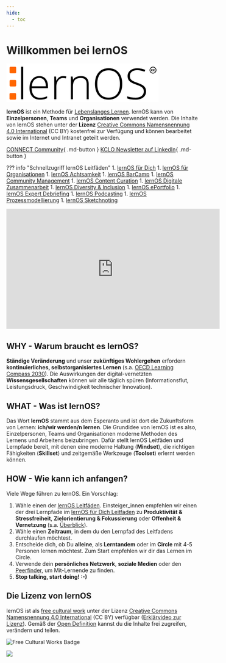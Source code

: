 ```yaml
---
hide:
  - toc
---
```

<style>
  .md-content__button {
    display: none;
  }
</style>

# Willkommen bei lernOS

<img title="" src="https://github.com/cogneon/lernos-core/raw/master/images/lernOS%20Logo/lernOS-logo-400px.png" alt="">

**lernOS** ist ein Methode für [Lebenslanges Lernen](https://de.wikipedia.org/wiki/Lebenslanges_Lernen). lernOS kann von **Einzelpersonen**, **Teams** und **Organisationen** verwendet werden. Die Inhalte von lernOS stehen unter der **Lizenz** [Creative Commons Namensnennung 4.0 International](https://creativecommons.org/licenses/by/4.0/deed.de) (CC BY) kostenfrei zur Verfügung und können bearbeitet sowie im Internet und Intranet geteilt werden.

[CONNECT Community](https://community.cogneon.de/){ .md-button } [KCLO Newsletter auf LinkedIn](https://www.linkedin.com/newsletters/7024998990765031424/){ .md-button }

??? info "Schnellzugriff lernOS Leitfäden"
    1. [lernOS für Dich](https://cogneon.github.io/lernos-for-you/de/)
    1. [lernOS für Organisationen](https://cogneon.github.io/lernos-for-organizations/de/)
    1. [lernOS Achtsamkeit](https://cogneon.github.io/lernos-achtsamkeit/de/)
    1. [lernOS BarCamp](https://cogneon.github.io/lernos-barcamp/de/)
    1. [lernOS Community Management](https://cogneon.github.io/lernos-cmgmt/de/)
    1. [lernOS Content Curation](https://cogneon.github.io/lernos-content-curation/de/)
    1. [lernOS Digitale Zusammenarbeit](https://cogneon.github.io/lernos-digitale-zusammenarbeit/de/)
    1. [lernOS Diversity & Inclusion](https://cogneon.github.io/lernos-diversity/de/)
    1. [lernOS ePortfolio](https://cogneon.github.io/lernos-eportfolio/de/)
    1. [lernOS Expert Debriefing](https://cogneon.github.io/lernos-expert-debriefing/de/)
    1. [lernOS Podcasting](https://cogneon.github.io/lernos-podcasting/de/)
    1. [lernOS Prozessmodellierung](https://cogneon.github.io/lernos-prozessmodellierung/de/)
    1. [lernOS Sketchnoting](https://cogneon.github.io/lernos-sketchnoting/de/)

<iframe width="560" height="315" src="https://www.youtube.com/embed/JoTjZOK8L2g" title="YouTube video player" frameborder="0" allow="accelerometer; autoplay; clipboard-write; encrypted-media; gyroscope; picture-in-picture" allowfullscreen></iframe>

## WHY - Warum braucht es lernOS?
**Ständige Veränderung** und unser **zukünftiges Wohlergehen** erfordern **kontinuierliches, selbstorganisiertes Lernen** (s.a. [OECD Learning Compass 2030](https://www.oecd.org/education/2030-project/contact/OECD_Lernkompass_2030.pdf)). Die Auswirkungen der digital-vernetzten **Wissensgesellschaften** können wir alle täglich spüren (Informationsflut, Leistungsdruck, Geschwindigkeit technischer Innovation).

## WHAT - Was ist lernOS?
Das Wort **lernOS** stammt aus dem Esperanto und ist dort die Zukunftsform von Lernen: **ich/wir werden/n lernen**. Die Grundidee von lernOS ist es also, Einzelpersonen, Teams und Organisationen moderne Methoden des Lernens und Arbeitens beizubringen. Dafür stellt lernOS Leitfäden und Lernpfade bereit, mit denen eine moderne Haltung (**Mindset**), die richtigen Fähigkeiten (**Skillset**) und zeitgemäße Werkzeuge (**Toolset**) erlernt werden können.

## HOW - Wie kann ich anfangen?
Viele Wege führen zu lernOS. Ein Vorschlag:

1. Wähle einen der [lernOS Leitfäden](./guides). Einsteiger_innen empfehlen wir einen der drei Lernpfade im [lernOS für Dich Leitfaden](https://cogneon.github.io/lernos-for-you/de/) zu **Produktivität & Stressfreiheit**, **Zielorientierung & Fokussierung** oder **Offenheit & Vernetzung** (s.a. [Überblick](https://cogneon.github.io/lernos-for-you/de/2-0-Lernpfade/)).
1. Wähle einen **Zeitraum**, in dem du den Lernpfad des Leitfadens durchlaufen möchtest.
1. Entscheide dich, ob Du **alleine**, als **Lerntandem** oder im **Circle** mit 4-5 Personen lernen möchtest. Zum Start empfehlen wir dir das Lernen im Circle.
1. Verwende dein **persönliches Netzwerk**, **soziale Medien** oder den [Peerfinder](https://web.peerfinder.app/de), um Mit-Lernende zu finden.
1. **Stop talking, start doing! :-)**

## Die Lizenz von lernOS

lernOS ist als [free cultural work](https://creativecommons.org/share-your-work/public-domain/freeworks/) unter der Lizenz [Creative Commons Namensnennung 4.0 International](https://creativecommons.org/licenses/by/4.0/deed.de) (CC BY) verfügbar ([Erklärvideo zur Lizenz](https://www.youtube.com/watch?v=qDnXgMEH1vU)). Gemäß der [Open Definition](https://opendefinition.org/od/2.1/de/) kannst du die Inhalte frei zugreifen, verändern und teilen.

![Free Cultural Works Badge](https://upload.wikimedia.org/wikipedia/commons/thumb/b/b7/Approved-for-free-cultural-works.svg/240px-Approved-for-free-cultural-works.svg.png)

![](images/cc-by.png)
